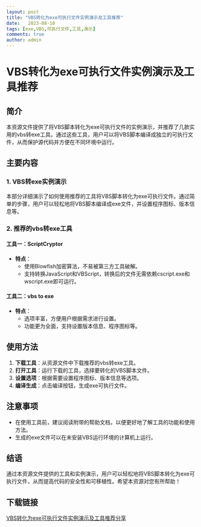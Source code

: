 ```yaml
---
layout: post
title: "VBS转化为exe可执行文件实例演示及工具推荐"
date:   2023-08-10
tags: [exe,VBS,可执行文件,工具,演示]
comments: true
author: admin
---
```

# VBS转化为exe可执行文件实例演示及工具推荐

## 简介

本资源文件提供了将VBS脚本转化为exe可执行文件的实例演示，并推荐了几款实用的vbs转exe工具。通过这些工具，用户可以将VBS脚本编译成独立的可执行文件，从而保护源代码并方便在不同环境中运行。

## 主要内容

### 1. VBS转exe实例演示

本部分详细演示了如何使用推荐的工具将VBS脚本转化为exe可执行文件。通过简单的步骤，用户可以轻松地将VBS脚本编译成exe文件，并设置程序图标、版本信息等。

### 2. 推荐的vbs转exe工具

#### 工具一：ScriptCryptor

- **特点**：
  - 使用Blowfish加密算法，不易被第三方工具破解。
  - 支持转换JavaScript和VBScript，转换后的文件无需依赖cscript.exe和wscript.exe即可运行。

#### 工具二：vbs to exe

- **特点**：
  - 选项丰富，方便用户根据需求进行设置。
  - 功能更为全面，支持设置版本信息、程序图标等。

## 使用方法

1. **下载工具**：从资源文件中下载推荐的vbs转exe工具。
2. **打开工具**：运行下载的工具，选择要转化的VBS脚本文件。
3. **设置选项**：根据需要设置程序图标、版本信息等选项。
4. **编译生成**：点击编译按钮，生成exe可执行文件。

## 注意事项

- 在使用工具前，建议阅读附带的帮助文档，以便更好地了解工具的功能和使用方法。
- 生成的exe文件可以在未安装VBS运行环境的计算机上运行。

## 结语

通过本资源文件提供的工具和实例演示，用户可以轻松地将VBS脚本转化为exe可执行文件，从而提高代码的安全性和可移植性。希望本资源对您有所帮助！

## 下载链接

[VBS转化为exe可执行文件实例演示及工具推荐分享](https://pan.quark.cn/s/689330b59b41)